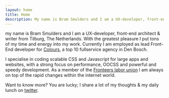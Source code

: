 ```yaml
---
layout: home
title: Home
description: My name is Bram Smulders and I am a UX-developer, front-end architect & writer from Tilburg, The Netherlands
---
```

my name is Bram Smulders and I am a UX-developer, front-end architect & writer from Tilburg, The Netherlands. With the greatest pleasure I put tons of my time and energy into my work. Currently I am employed as lead Front-End developer for [Colours](http://colours.nl), a top 10 fullservice agency in Den Bosch.

I specialise in coding scalable CSS and Javascript for large apps and websites, with a strong focus on performance, OOCSS and powerful and speedy development. As a member of the [Fronteers labor union](http://www.fronteers.nl) I am always on top of the rapid changes within the internet world.

Want to know more? You are lucky; I share a lot of my thoughts & my daily lunch on [twitter](http://twitter.com/bramsmulders).

